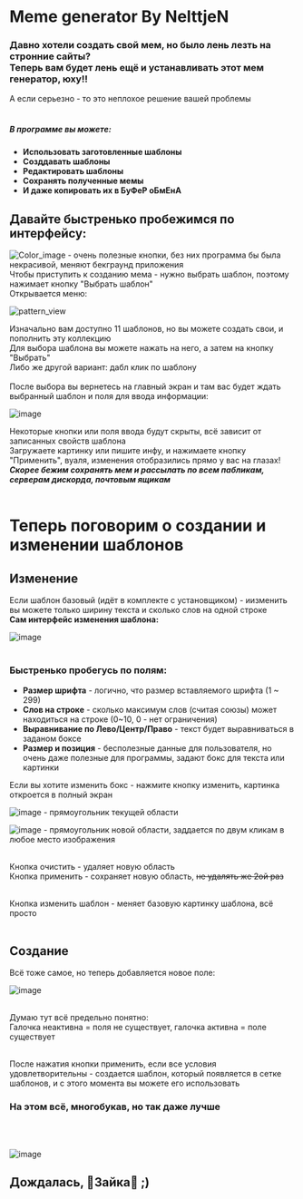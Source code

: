 # Meme generator By NelttjeN

<h3>
Давно хотели создать свой мем, но было лень лезть на стронние сайты?<br>
Теперь вам будет лень ещё и устанавливать этот мем генератор, юху!!
</h3>
А если серьезно - то это неплохое решение вашей проблемы<br><br>
<h5>В программе вы можете:</h5>
<ul>
    <strong>
  <li>Использовать заготовленные шаблоны</li>
  <li>Созддавать шаблоны</li>
  <li>Редактировать шаблоны</li>
  <li>Сохранять полученные мемы</li>
  <li>И даже копировать их в <strong>БуФеР оБмЕнА</strong></li>
    </strong>
</ul>

<h2>Давайте быстренько пробежимся по интерфейсу:</h2>

![Color_image](https://user-images.githubusercontent.com/56304748/141602681-8aa77d48-1f9b-40e9-8658-f75c4bf054db.png) - очень полезные кнопки, без них программа бы была некрасивой, меняют бекграунд приложения<br>
Чтобы приступить к созданию мема - нужно выбрать шаблон, поэтому нажимает кнопку "Выбрать шаблон"<br>
Открывается меню:<br>

![pattern_view](https://user-images.githubusercontent.com/56304748/141602813-1667a300-5b18-47aa-a4a3-bb79e0f51685.png)
<br>

Изначально вам доступно 11 шаблонов, но вы можете создать свои, и пополнить эту коллекцию<br>
Для выбора шаблона вы можете нажать на него, а затем на кнопку "Выбрать"<br>
Либо же другой вариант: дабл клик по шаблону<br><br>
После выбора вы вернетесь на главный экран и там вас будет ждать выбранный шаблон и поля для ввода информации:<br>

![image](https://user-images.githubusercontent.com/56304748/141602894-c0dec58e-1793-4304-ae0b-9629bc4a662c.png)
<br>

Некоторые кнопки или поля ввода будут скрыты, всё зависит от записанных свойств шаблона<br>
Загружаете картинку или пишите инфу, и нажимаете кнопку "Применить", вуаля, изменения отобразились прямо у вас на глазах!<br>
__*Скорее бежим сохранять мем и рассылать по всем пабликам, серверам дискорда, почтовым ящикам*__<br><br>

<h1>Теперь поговорим о создании и изменении шаблонов</h1>

<h2>Изменение</h2>
Если шаблон базовый (идёт в комплекте с установщиком) - иизменить вы можете только ширину текста и сколько слов на одной строке<br>
<strong>Сам интерфейс изменения шаблона:</strong><br>

![image](https://user-images.githubusercontent.com/56304748/141603293-b97fc228-72c6-49bf-9c62-3ba754d21df4.png)
<br><br>

<h3>Быстренько пробегусь по полям:</h3>
<ul>
  <li><b>Размер шрифта</b> - логично, что размер вставляемого шрифта (1 ~ 299)</li>
  <li><b>Слов на строке</b> - сколько максимум слов (считая союзы) может находиться на строке (0~10, 0 - нет ограничения)</li>
  <li><b>Выравнивание по Лево/Центр/Право</b> - текст будет выравниваться в заданом боксе</li>
  <li><b>Размер и позиция</b> - бесполезные данные для пользователя, но очень даже полезные для программы, задают бокс для текста или картинки</li>
</ul>
Если вы хотите изменить бокс - нажмите кнопку изменить, картинка откроется в полный экран<br>

![image](https://user-images.githubusercontent.com/56304748/141603619-f02e9b12-0a4d-4fd5-b5f7-229dd5cc58d8.png) - прямоугольник текущей области

![image](https://user-images.githubusercontent.com/56304748/141603626-f66c90f0-deb1-4cba-8911-9511f6d0b995.png) - прямоугольник новой области, заддается по двум кликам в любое место изображения<br><br>

Кнопка очистить - удаляет новую область<br>
Кнопка применить - сохраняет новую область, <s>не удалять же 2ой раз</s><br><br>

Кнопка изменить шаблон - меняет базовую картинку шаблона, всё просто<br><br>

<h2>Создание</h2>

Всё тоже самое, но теперь добавляется новое поле:<br>

![image](https://user-images.githubusercontent.com/56304748/141603837-e871391a-47e9-4254-820c-15acf8ec7b5e.png)
<br><br>

Думаю тут всё предельно понятно:<br>
Галочка неактивна = поля не существует, галочка активна = поле существует<br><br>

После нажатия кнопки применить, если все условия удовлетворительны - создается шаблон, который появляется в сетке шаблонов, и с этого момента вы можете его использовать

<h3>На этом всё, многобукав, но так даже лучше</h3><br><br>

![image](https://user-images.githubusercontent.com/56304748/141603928-af06ff6b-45d5-45ec-a54b-8dd074826017.png)
<br>
<h2>Дождалась, 🐰Зайка🐰 ;)</h2>
